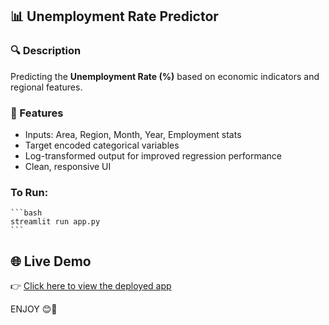 ## 📊 Unemployment Rate Predictor

### 🔍 Description
Predicting the **Unemployment Rate (%)** based on economic indicators and regional features.

### 🧠 Features
- Inputs: Area, Region, Month, Year, Employment stats
- Target encoded categorical variables
- Log-transformed output for improved regression performance
- Clean, responsive UI

### To Run:
    ```bash
    streamlit run app.py
    ```

## 🌐 Live Demo

👉 [Click here to view the deployed app]()

ENJOY 😊🎉